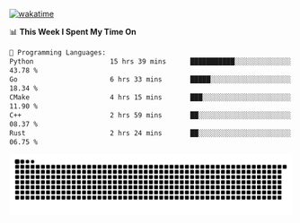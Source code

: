 [![wakatime](https://wakatime.com/badge/user/384f91c6-4eee-411f-8f3b-1b691f58a544.svg)](https://wakatime.com/@384f91c6-4eee-411f-8f3b-1b691f58a544)

<!--START_SECTION:waka-->
📊 **This Week I Spent My Time On** 

```text
💬 Programming Languages: 
Python                   15 hrs 39 mins      ███████████░░░░░░░░░░░░░░   43.78 % 
Go                       6 hrs 33 mins       █████░░░░░░░░░░░░░░░░░░░░   18.34 % 
CMake                    4 hrs 15 mins       ███░░░░░░░░░░░░░░░░░░░░░░   11.90 % 
C++                      2 hrs 59 mins       ██░░░░░░░░░░░░░░░░░░░░░░░   08.37 % 
Rust                     2 hrs 24 mins       ██░░░░░░░░░░░░░░░░░░░░░░░   06.75 % 
```


<!--END_SECTION:waka-->

<picture>
  <source media="(prefers-color-scheme: dark)" srcset="https://raw.githubusercontent.com/fuwx295/fuwx295/output/github-contribution-grid-snake-dark.svg">
  <source media="(prefers-color-scheme: light)" srcset="https://raw.githubusercontent.com/fuwx295/fuwx295/output/github-contribution-grid-snake.svg">
  <img alt="github contribution grid snake animation" src="https://raw.githubusercontent.com/fuwx295/fuwx295/output/github-contribution-grid-snake.svg">
</picture>
